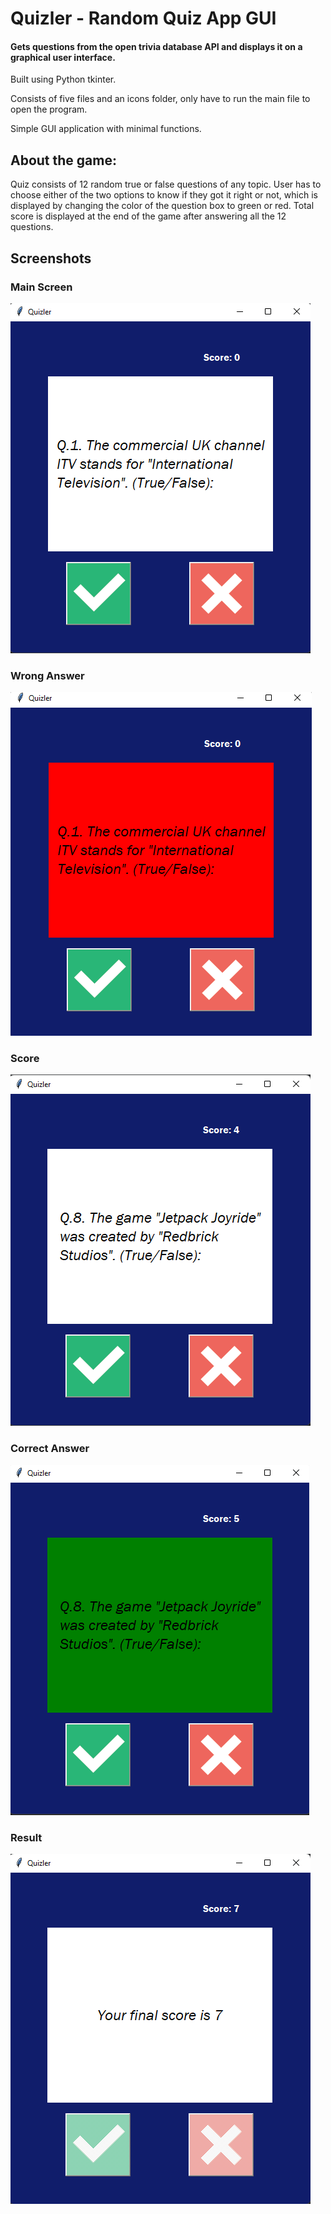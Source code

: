 # Quizler - Random Quiz App GUI

#### Gets questions from the open trivia database API and displays it on a graphical user interface.

Built using Python tkinter.

Consists of five files and an icons folder, only have to run the main file to open the program.

Simple GUI application with minimal functions.

## About the game: 
Quiz consists of 12 random true or false questions of any topic.
User has to choose either of the two options to know if they got it right or not, which is displayed by changing the color of the question box to green or red.
Total score is displayed at the end of the game after answering all the 12 questions.

## Screenshots
### Main Screen
![Main Screen](screenshots/Startup.png)
### Wrong Answer
![Wrong Answer](screenshots/wrong%20answer.png)
### Score
![Question](screenshots/Question.png)
### Correct Answer
![Correct Answer](screenshots/Correct%20answer.png)
### Result
![Result](screenshots/Fin.png)